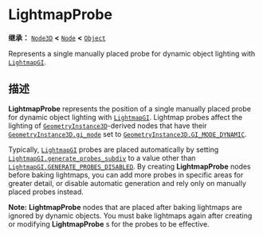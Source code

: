 <!-- ⚠ 请勿编辑本文件 ⚠ -->
<!-- 本文档使用脚本从 WeDot 引擎源码仓库生成。 -->
<!-- 生成脚本：https://github.com/WeDot-Engine/WeDot/tree/4.3/doc/tools/make_md.py； -->
<!-- 原文件：https://github.com/WeDot-Engine/WeDot/tree/4.3/doc/classes/LightmapProbe.xml。 -->

<div id="_class_lightmapprobe"></div>

# LightmapProbe

**继承：** [`Node3D`](class_node3d.md) **<** [`Node`](class_node.md) **<** [`Object`](class_object.md)

Represents a single manually placed probe for dynamic object lighting with [`LightmapGI`](class_lightmapgi.md).

## 描述

**LightmapProbe** represents the position of a single manually placed probe for dynamic object lighting with [`LightmapGI`](class_lightmapgi.md). Lightmap probes affect the lighting of [`GeometryInstance3D`](class_geometryinstance3d.md)-derived nodes that have their [`GeometryInstance3D.gi_mode`](class_geometryinstance3d.md#class_geometryinstance3d_property_gi_mode) set to [`GeometryInstance3D.GI_MODE_DYNAMIC`](class_geometryinstance3d.md#class_geometryinstance3d_constant_gi_mode_dynamic).

Typically, [`LightmapGI`](class_lightmapgi.md) probes are placed automatically by setting [`LightmapGI.generate_probes_subdiv`](class_lightmapgi.md#class_lightmapgi_property_generate_probes_subdiv) to a value other than [`LightmapGI.GENERATE_PROBES_DISABLED`](class_lightmapgi.md#class_lightmapgi_constant_generate_probes_disabled). By creating **LightmapProbe** nodes before baking lightmaps, you can add more probes in specific areas for greater detail, or disable automatic generation and rely only on manually placed probes instead.

 **Note:** **LightmapProbe** nodes that are placed after baking lightmaps are ignored by dynamic objects. You must bake lightmaps again after creating or modifying **LightmapProbe** s for the probes to be effective.

[^virtual]: 本方法通常需要用户覆盖才能生效。
[^const]: 本方法无副作用，不会修改该实例的任何成员变量。
[^vararg]: 本方法除了能接受在此处描述的参数外，还能够继续接受任意数量的参数。
[^constructor]: 本方法用于构造某个类型。
[^static]: 调用本方法无需实例，可直接使用类名进行调用。
[^operator]: 本方法描述的是使用本类型作为左操作数的有效运算符。
[^bitfield]: 这个值是由下列位标志构成位掩码的整数。
[^void]: 无返回值。
